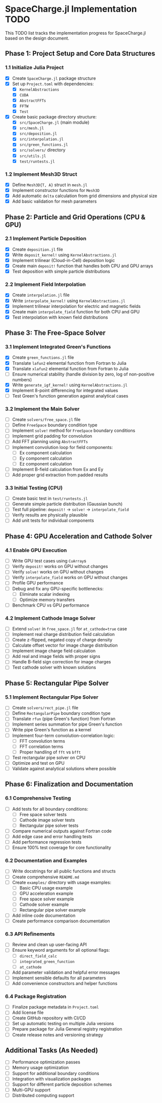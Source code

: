 # SpaceCharge.jl Implementation TODO

This TODO list tracks the implementation progress for SpaceCharge.jl based on the design document.

## Phase 1: Project Setup and Core Data Structures

### 1.1 Initialize Julia Project
- [x] Create `SpaceCharge.jl` package structure
- [x] Set up `Project.toml` with dependencies:
  - [x] `KernelAbstractions`
  - [x] `CUDA`
  - [x] `AbstractFFTs`
  - [x] `FFTW`
  - [x] `Test`
- [x] Create basic package directory structure:
  - [x] `src/SpaceCharge.jl` (main module)
  - [x] `src/mesh.jl`
  - [x] `src/deposition.jl`
  - [x] `src/interpolation.jl`
  - [x] `src/green_functions.jl`
  - [x] `src/solvers/` directory
  - [x] `src/utils.jl`
  - [x] `test/runtests.jl`

### 1.2 Implement Mesh3D Struct
- [x] Define `Mesh3D{T, A}` struct in `mesh.jl`
- [x] Implement constructor functions for `Mesh3D`
- [x] Add automatic `delta` calculation from grid dimensions and physical size
- [x] Add basic validation for mesh parameters

## Phase 2: Particle and Grid Operations (CPU & GPU)

### 2.1 Implement Particle Deposition
- [x] Create `deposition.jl` file
- [x] Write `deposit_kernel!` using `KernelAbstractions.jl`
- [x] Implement trilinear (Cloud-in-Cell) deposition logic
- [x] Create main `deposit!` function that handles both CPU and GPU arrays
- [x] Test deposition with simple particle distributions

### 2.2 Implement Field Interpolation
- [x] Create `interpolation.jl` file
- [x] Write `interpolate_kernel!` using `KernelAbstractions.jl`
- [x] Implement trilinear interpolation for electric and magnetic fields
- [x] Create main `interpolate_field` function for both CPU and GPU
- [x] Test interpolation with known field distributions

## Phase 3: The Free-Space Solver

### 3.1 Implement Integrated Green's Functions
- [x] Create `green_functions.jl` file
- [x] Translate `lafun2` elemental function from Fortran to Julia
- [x] Translate `xlafun2` elemental function from Fortran to Julia
- [ ] Ensure numerical stability (handle division by zero, log of non-positive numbers)
- [x] Write `generate_igf_kernel!` using `KernelAbstractions.jl`
- [x] Implement 8-point differencing for integrated values
- [ ] Test Green's function generation against analytical cases

### 3.2 Implement the Main Solver
- [ ] Create `solvers/free_space.jl` file
- [ ] Define `FreeSpace` boundary condition type
- [ ] Implement `solve!` method for `FreeSpace` boundary conditions
- [ ] Implement grid padding for convolution
- [ ] Add FFT planning using `AbstractFFTs`
- [ ] Implement convolution loop for field components:
  - [ ] Ex component calculation
  - [ ] Ey component calculation
  - [ ] Ez component calculation
- [ ] Implement B-field calculation from Ex and Ey
- [ ] Add proper grid extraction from padded results

### 3.3 Initial Testing (CPU)
- [ ] Create basic test in `test/runtests.jl`
- [ ] Generate simple particle distribution (Gaussian bunch)
- [ ] Test full pipeline: `deposit!` → `solve!` → `interpolate_field`
- [ ] Verify results are physically plausible
- [ ] Add unit tests for individual components

## Phase 4: GPU Acceleration and Cathode Solver

### 4.1 Enable GPU Execution
- [ ] Write GPU test cases using `CuArray`s
- [ ] Verify `deposit!` works on GPU without changes
- [ ] Verify `solve!` works on GPU without changes
- [ ] Verify `interpolate_field` works on GPU without changes
- [ ] Profile GPU performance
- [ ] Debug and fix any GPU-specific bottlenecks:
  - [ ] Eliminate scalar indexing
  - [ ] Optimize memory transfers
- [ ] Benchmark CPU vs GPU performance

### 4.2 Implement Cathode Image Solver
- [ ] Extend `solve!` in `free_space.jl` for `at_cathode=true` case
- [ ] Implement real charge distribution field calculation
- [ ] Create z-flipped, negated copy of charge density
- [ ] Calculate offset vector for image charge distribution
- [ ] Implement image charge field calculation
- [ ] Add real and image fields with proper signs
- [ ] Handle B-field sign correction for image charges
- [ ] Test cathode solver with known solutions

## Phase 5: Rectangular Pipe Solver

### 5.1 Implement Rectangular Pipe Solver
- [ ] Create `solvers/rect_pipe.jl` file
- [ ] Define `RectangularPipe` boundary condition type
- [ ] Translate `rfun` (pipe Green's function) from Fortran
- [ ] Implement series summation for pipe Green's function
- [ ] Write pipe Green's function as a kernel
- [ ] Implement four-term convolution-correlation logic:
  - [ ] FFT convolution terms
  - [ ] FFT correlation terms
  - [ ] Proper handling of `fft` vs `bfft`
- [ ] Test rectangular pipe solver on CPU
- [ ] Optimize and test on GPU
- [ ] Validate against analytical solutions where possible

## Phase 6: Finalization and Documentation

### 6.1 Comprehensive Testing
- [ ] Add tests for all boundary conditions:
  - [ ] Free space solver tests
  - [ ] Cathode image solver tests
  - [ ] Rectangular pipe solver tests
- [ ] Compare numerical outputs against Fortran code
- [ ] Add edge case and error handling tests
- [ ] Add performance regression tests
- [ ] Ensure 100% test coverage for core functionality

### 6.2 Documentation and Examples
- [ ] Write docstrings for all public functions and structs
- [ ] Create comprehensive `README.md`
- [ ] Create `examples/` directory with usage examples:
  - [ ] Basic CPU usage example
  - [ ] GPU acceleration example
  - [ ] Free space solver example
  - [ ] Cathode solver example
  - [ ] Rectangular pipe solver example
- [ ] Add inline code documentation
- [ ] Create performance comparison documentation

### 6.3 API Refinements
- [ ] Review and clean up user-facing API
- [ ] Ensure keyword arguments for all optional flags:
  - [ ] `direct_field_calc`
  - [ ] `integrated_green_function`
  - [ ] `at_cathode`
- [ ] Add parameter validation and helpful error messages
- [ ] Implement sensible defaults for all parameters
- [ ] Add convenience constructors and helper functions

### 6.4 Package Registration
- [ ] Finalize package metadata in `Project.toml`
- [ ] Add license file
- [ ] Create GitHub repository with CI/CD
- [ ] Set up automatic testing on multiple Julia versions
- [ ] Prepare package for Julia General registry registration
- [ ] Create release notes and versioning strategy

## Additional Tasks (As Needed)

- [ ] Performance optimization passes
- [ ] Memory usage optimization
- [ ] Support for additional boundary conditions
- [ ] Integration with visualization packages
- [ ] Support for different particle deposition schemes
- [ ] Multi-GPU support
- [ ] Distributed computing support 